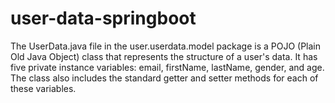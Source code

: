 # user-data-springboot
The UserData.java file in the user.userdata.model package is a POJO (Plain Old Java Object) class that represents the structure of a user's data. It has five private instance variables: email, firstName, lastName, gender, and age. The class also includes the standard getter and setter methods for each of these variables. 
